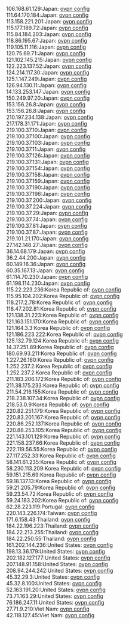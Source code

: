 106.168.61.129:Japan: [ovpn config](vpn/106_168_61_129.ovpn)  
111.64.170.184:Japan: [ovpn config](vpn/111_64_170_184.ovpn)  
113.158.221.201:Japan: [ovpn config](vpn/113_158_221_201.ovpn)  
115.177.189.72:Japan: [ovpn config](vpn/115_177_189_72.ovpn)  
115.84.184.203:Japan: [ovpn config](vpn/115_84_184_203.ovpn)  
118.86.195.67:Japan: [ovpn config](vpn/118_86_195_67.ovpn)  
119.105.11.116:Japan: [ovpn config](vpn/119_105_11_116.ovpn)  
120.75.69.71:Japan: [ovpn config](vpn/120_75_69_71.ovpn)  
121.102.145.215:Japan: [ovpn config](vpn/121_102_145_215.ovpn)  
122.223.137.52:Japan: [ovpn config](vpn/122_223_137_52.ovpn)  
124.214.117.30:Japan: [ovpn config](vpn/124_214_117_30.ovpn)  
125.1.147.249:Japan: [ovpn config](vpn/125_1_147_249.ovpn)  
126.94.130.11:Japan: [ovpn config](vpn/126_94_130_11.ovpn)  
14.133.253.147:Japan: [ovpn config](vpn/14_133_253_147.ovpn)  
150.249.97.20:Japan: [ovpn config](vpn/150_249_97_20.ovpn)  
153.156.26.8:Japan: [ovpn config](vpn/153_156_26_8.ovpn)  
153.156.26.8:Japan: [ovpn config](vpn/153_156_26_8.ovpn)  
210.197.234.138:Japan: [ovpn config](vpn/210_197_234_138.ovpn)  
217.178.31.171:Japan: [ovpn config](vpn/217_178_31_171.ovpn)  
219.100.37.10:Japan: [ovpn config](vpn/219_100_37_10.ovpn)  
219.100.37.100:Japan: [ovpn config](vpn/219_100_37_100.ovpn)  
219.100.37.103:Japan: [ovpn config](vpn/219_100_37_103.ovpn)  
219.100.37.11:Japan: [ovpn config](vpn/219_100_37_11.ovpn)  
219.100.37.126:Japan: [ovpn config](vpn/219_100_37_126.ovpn)  
219.100.37.131:Japan: [ovpn config](vpn/219_100_37_131.ovpn)  
219.100.37.154:Japan: [ovpn config](vpn/219_100_37_154.ovpn)  
219.100.37.158:Japan: [ovpn config](vpn/219_100_37_158.ovpn)  
219.100.37.159:Japan: [ovpn config](vpn/219_100_37_159.ovpn)  
219.100.37.190:Japan: [ovpn config](vpn/219_100_37_190.ovpn)  
219.100.37.196:Japan: [ovpn config](vpn/219_100_37_196.ovpn)  
219.100.37.200:Japan: [ovpn config](vpn/219_100_37_200.ovpn)  
219.100.37.224:Japan: [ovpn config](vpn/219_100_37_224.ovpn)  
219.100.37.29:Japan: [ovpn config](vpn/219_100_37_29.ovpn)  
219.100.37.74:Japan: [ovpn config](vpn/219_100_37_74.ovpn)  
219.100.37.81:Japan: [ovpn config](vpn/219_100_37_81.ovpn)  
219.100.37.87:Japan: [ovpn config](vpn/219_100_37_87.ovpn)  
219.101.21.170:Japan: [ovpn config](vpn/219_101_21_170.ovpn)  
27.142.148.27:Japan: [ovpn config](vpn/27_142_148_27.ovpn)  
36.14.68.179:Japan: [ovpn config](vpn/36_14_68_179.ovpn)  
36.2.44.200:Japan: [ovpn config](vpn/36_2_44_200.ovpn)  
60.149.16.36:Japan: [ovpn config](vpn/60_149_16_36.ovpn)  
60.35.167.13:Japan: [ovpn config](vpn/60_35_167_13.ovpn)  
61.114.70.230:Japan: [ovpn config](vpn/61_114_70_230.ovpn)  
61.198.114.230:Japan: [ovpn config](vpn/61_198_114_230.ovpn)  
115.22.223.236:Korea Republic of: [ovpn config](vpn/115_22_223_236.ovpn)  
115.95.104.202:Korea Republic of: [ovpn config](vpn/115_95_104_202.ovpn)  
118.217.2.78:Korea Republic of: [ovpn config](vpn/118_217_2_78.ovpn)  
118.47.202.81:Korea Republic of: [ovpn config](vpn/118_47_202_81.ovpn)  
121.138.31.223:Korea Republic of: [ovpn config](vpn/121_138_31_223.ovpn)  
121.163.151.170:Korea Republic of: [ovpn config](vpn/121_163_151_170.ovpn)  
121.164.3.3:Korea Republic of: [ovpn config](vpn/121_164_3_3.ovpn)  
121.186.223.222:Korea Republic of: [ovpn config](vpn/121_186_223_222.ovpn)  
125.132.79.124:Korea Republic of: [ovpn config](vpn/125_132_79_124.ovpn)  
14.37.251.89:Korea Republic of: [ovpn config](vpn/14_37_251_89.ovpn)  
180.69.93.211:Korea Republic of: [ovpn config](vpn/180_69_93_211.ovpn)  
1.227.26.160:Korea Republic of: [ovpn config](vpn/1_227_26_160.ovpn)  
1.252.237.2:Korea Republic of: [ovpn config](vpn/1_252_237_2.ovpn)  
1.252.237.2:Korea Republic of: [ovpn config](vpn/1_252_237_2.ovpn)  
211.183.206.172:Korea Republic of: [ovpn config](vpn/211_183_206_172.ovpn)  
211.38.175.233:Korea Republic of: [ovpn config](vpn/211_38_175_233.ovpn)  
211.54.216.155:Korea Republic of: [ovpn config](vpn/211_54_216_155.ovpn)  
218.238.107.34:Korea Republic of: [ovpn config](vpn/218_238_107_34.ovpn)  
218.53.0.9:Korea Republic of: [ovpn config](vpn/218_53_0_9.ovpn)  
220.82.251.179:Korea Republic of: [ovpn config](vpn/220_82_251_179.ovpn)  
220.83.201.167:Korea Republic of: [ovpn config](vpn/220_83_201_167.ovpn)  
220.86.252.137:Korea Republic of: [ovpn config](vpn/220_86_252_137.ovpn)  
220.88.253.105:Korea Republic of: [ovpn config](vpn/220_88_253_105.ovpn)  
221.143.101.129:Korea Republic of: [ovpn config](vpn/221_143_101_129.ovpn)  
221.158.237.66:Korea Republic of: [ovpn config](vpn/221_158_237_66.ovpn)  
222.119.56.55:Korea Republic of: [ovpn config](vpn/222_119_56_55.ovpn)  
27.117.252.33:Korea Republic of: [ovpn config](vpn/27_117_252_33.ovpn)  
58.141.61.235:Korea Republic of: [ovpn config](vpn/58_141_61_235.ovpn)  
58.230.113.209:Korea Republic of: [ovpn config](vpn/58_230_113_209.ovpn)  
59.151.215.69:Korea Republic of: [ovpn config](vpn/59_151_215_69.ovpn)  
59.18.137.13:Korea Republic of: [ovpn config](vpn/59_18_137_13.ovpn)  
59.21.205.79:Korea Republic of: [ovpn config](vpn/59_21_205_79.ovpn)  
59.23.54.72:Korea Republic of: [ovpn config](vpn/59_23_54_72.ovpn)  
59.24.183.202:Korea Republic of: [ovpn config](vpn/59_24_183_202.ovpn)  
62.28.223.119:Portugal: [ovpn config](vpn/62_28_223_119.ovpn)  
220.143.226.174:Taiwan: [ovpn config](vpn/220_143_226_174.ovpn)  
171.6.158.43:Thailand: [ovpn config](vpn/171_6_158_43.ovpn)  
184.22.196.223:Thailand: [ovpn config](vpn/184_22_196_223.ovpn)  
184.22.213.255:Thailand: [ovpn config](vpn/184_22_213_255.ovpn)  
184.22.250.55:Thailand: [ovpn config](vpn/184_22_250_55.ovpn)  
161.202.144.236:United States: [ovpn config](vpn/161_202_144_236.ovpn)  
198.13.36.179:United States: [ovpn config](vpn/198_13_36_179.ovpn)  
202.182.127.177:United States: [ovpn config](vpn/202_182_127_177.ovpn)  
207.148.91.158:United States: [ovpn config](vpn/207_148_91_158.ovpn)  
208.94.244.242:United States: [ovpn config](vpn/208_94_244_242.ovpn)  
45.32.29.3:United States: [ovpn config](vpn/45_32_29_3.ovpn)  
45.32.8.100:United States: [ovpn config](vpn/45_32_8_100.ovpn)  
52.163.191.20:United States: [ovpn config](vpn/52_163_191_20.ovpn)  
73.71.163.29:United States: [ovpn config](vpn/73_71_163_29.ovpn)  
76.186.247.11:United States: [ovpn config](vpn/76_186_247_11.ovpn)  
27.71.9.210:Viet Nam: [ovpn config](vpn/27_71_9_210.ovpn)  
42.118.127.45:Viet Nam: [ovpn config](vpn/42_118_127_45.ovpn)  
